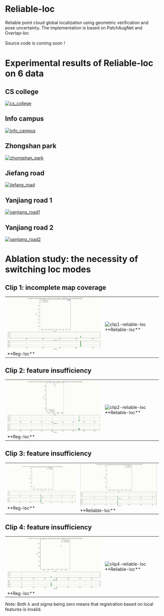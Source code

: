 # Reliable-loc
Reliable point cloud global localization using geometric verification and pose uncertainty. The implementation is based on PatchAugNet and Overlap-loc

Source code is coming soon！

# Experimental results of Reliable-loc on 6 data
## CS college
[![cs_college](./images/cs_college.gif)](https://)

## Info campus
[![info_campus](./images/info_campus.gif)](https://)

## Zhongshan park
[![zhongshan_park](./images/zhongshan_park.gif)](https://)

## Jiefang road
[![jiefang_road](./images/jiefang_road.gif)](https://)

## Yanjiang road 1
[![yanjiang_road1](./images/yanjiang_road1.gif)](https://)

## Yanjiang road 2
[![yanjiang_road2](./images/yanjiang_road2.gif)](https://)

# Ablation study: the necessity of switching loc modes
## Clip 1: incomplete map coverage
<table>
  <tr>
    <td>
      <img src="./images/clip1-reg-loc.gif" alt="clip1-reg-loc" width="450">
      **Reg-loc**
    </td>
    <td>
      <img src="./images/clip1-reliable-loc.gif" alt="clip1-reliable-loc" width="450">
      **Reliable-loc**
    </td>
  </tr>
</table>

## Clip 2: feature insufficiency
<table>
  <tr>
    <td>
      <img src="./images/clip2-reg-loc.gif" alt="clip2-reg-loc" width="450">
      **Reg-loc**
    </td>
    <td>
      <img src="./images/clip2-reliable-loc.gif" alt="clip2-reliable-loc" width="450">
      **Reliable-loc**
    </td>
  </tr>
</table>

## Clip 3: feature insufficiency
<table>
  <tr>
    <td>
      <img src="./images/clip3-reg-loc.gif" alt="clip3-reg-loc" width="450">
      **Reg-loc**
    </td>
    <td>
      <img src="./images/clip3-reliable-loc.gif" alt="clip3-reliable-loc" width="450">
      **Reliable-loc**
    </td>
  </tr>
</table>

## Clip 4: feature insufficiency
<table>
  <tr>
    <td>
      <img src="./images/clip4-reg-loc.gif" alt="clip4-reg-loc" width="450">
      **Reg-loc**
    </td>
    <td>
      <img src="./images/clip4-reliable-loc.gif" alt="clip4-reliable-loc" width="450">
      **Reliable-loc**
    </td>
  </tr>
</table>

*Note*: Both λ and sigma being zero means that registration based on local features is invalid.
